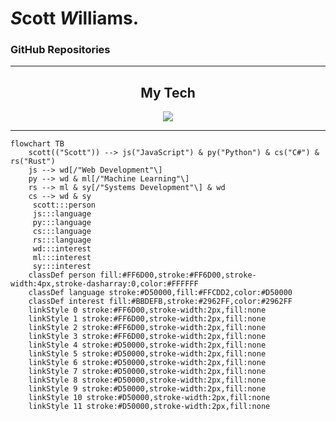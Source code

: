 # *S*cott *W*illiams.
### GitHub Repositories
<!-- ![Scott's GitHub stats](https://github-readme-stats.vercel.app/api?username=themortalcoil&show_icons=true&theme=transparent) -->
---
<h2 align="center">My Tech</h2>
<p align="center">
  <a href="https://skillicons.dev">
    <img src="https://skillicons.dev/icons?i=tensorflow,pytorch,cs,typescript,javascript,react,python,rust,postgresql,dynamodb,aws" />
  </a>
</p>

***

```mermaid
flowchart TB
    scott(("Scott")) --> js("JavaScript") & py("Python") & cs("C#") & rs("Rust")
    js --> wd[/"Web Development"\]
    py --> wd & ml[/"Machine Learning"\]
    rs --> ml & sy[/"Systems Development"\] & wd
    cs --> wd & sy
     scott:::person
     js:::language
     py:::language
     cs:::language
     rs:::language
     wd:::interest
     ml:::interest
     sy:::interest
    classDef person fill:#FF6D00,stroke:#FF6D00,stroke-width:4px,stroke-dasharray:0,color:#FFFFFF
    classDef language stroke:#D50000,fill:#FFCDD2,color:#D50000
    classDef interest fill:#BBDEFB,stroke:#2962FF,color:#2962FF
    linkStyle 0 stroke:#FF6D00,stroke-width:2px,fill:none
    linkStyle 1 stroke:#FF6D00,stroke-width:2px,fill:none
    linkStyle 2 stroke:#FF6D00,stroke-width:2px,fill:none
    linkStyle 3 stroke:#FF6D00,stroke-width:2px,fill:none
    linkStyle 4 stroke:#D50000,stroke-width:2px,fill:none
    linkStyle 5 stroke:#D50000,stroke-width:2px,fill:none
    linkStyle 6 stroke:#D50000,stroke-width:2px,fill:none
    linkStyle 7 stroke:#D50000,stroke-width:2px,fill:none
    linkStyle 8 stroke:#D50000,stroke-width:2px,fill:none
    linkStyle 9 stroke:#D50000,stroke-width:2px,fill:none
    linkStyle 10 stroke:#D50000,stroke-width:2px,fill:none
    linkStyle 11 stroke:#D50000,stroke-width:2px,fill:none
```

<!--
**themortalcoil/themortalcoil** is a ✨ _special_ ✨ repository because its `README.md` (this file) appears on your GitHub profile.

Here are some ideas to get you started:

- 🔭 I’m currently working on ...
- 🌱 I’m currently learning ...
- 👯 I’m looking to collaborate on ...
- 🤔 I’m looking for help with ...
- 💬 Ask me about ...
- 📫 How to reach me: ...
- 😄 Pronouns: ...
- ⚡ Fun fact: ...
-->
